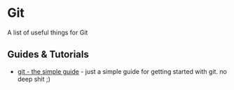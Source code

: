 # Git
A list of useful things for Git

## Guides & Tutorials
* [git - the simple guide](http://rogerdudler.github.io/git-guide/) - just a simple guide for getting started with git. no deep shit ;)